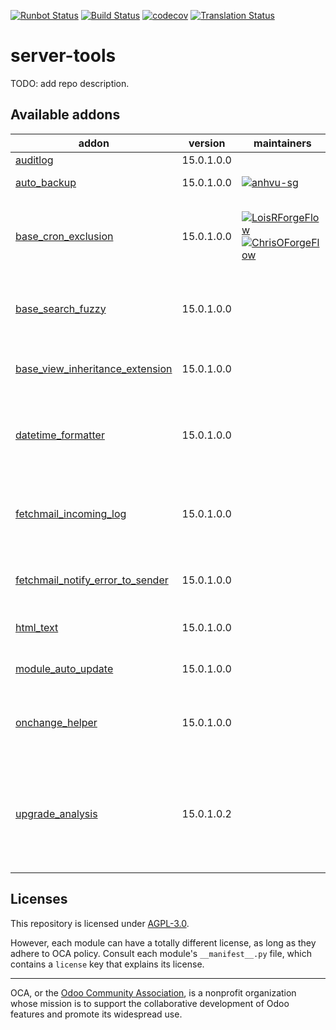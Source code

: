 [![Runbot Status](https://runbot.odoo-community.org/runbot/badge/flat/149/15.0.svg)](https://runbot.odoo-community.org/runbot/repo/github-com-oca-server-tools-149)
[![Build Status](https://travis-ci.com/OCA/server-tools.svg?branch=15.0)](https://travis-ci.com/OCA/server-tools)
[![codecov](https://codecov.io/gh/OCA/server-tools/branch/15.0/graph/badge.svg)](https://codecov.io/gh/OCA/server-tools)
[![Translation Status](https://translation.odoo-community.org/widgets/server-tools-15-0/-/svg-badge.svg)](https://translation.odoo-community.org/engage/server-tools-15-0/?utm_source=widget)

<!-- /!\ do not modify above this line -->

# server-tools

TODO: add repo description.

<!-- /!\ do not modify below this line -->

<!-- prettier-ignore-start -->

[//]: # (addons)

Available addons
----------------
addon | version | maintainers | summary
--- | --- | --- | ---
[auditlog](auditlog/) | 15.0.1.0.0 |  | Audit Log
[auto_backup](auto_backup/) | 15.0.1.0.0 | [![anhvu-sg](https://github.com/anhvu-sg.png?size=30px)](https://github.com/anhvu-sg) | Backups database
[base_cron_exclusion](base_cron_exclusion/) | 15.0.1.0.0 | [![LoisRForgeFlow](https://github.com/LoisRForgeFlow.png?size=30px)](https://github.com/LoisRForgeFlow) [![ChrisOForgeFlow](https://github.com/ChrisOForgeFlow.png?size=30px)](https://github.com/ChrisOForgeFlow) | Allow you to select scheduled actions that should not run simultaneously.
[base_search_fuzzy](base_search_fuzzy/) | 15.0.1.0.0 |  | Fuzzy search with the PostgreSQL trigram extension
[base_view_inheritance_extension](base_view_inheritance_extension/) | 15.0.1.0.0 |  | Adds more operators for view inheritance
[datetime_formatter](datetime_formatter/) | 15.0.1.0.0 |  | Helper functions to give correct format to date[time] fields
[fetchmail_incoming_log](fetchmail_incoming_log/) | 15.0.1.0.0 |  | Log all messages received, before they start to be processed.
[fetchmail_notify_error_to_sender](fetchmail_notify_error_to_sender/) | 15.0.1.0.0 |  | If fetching mails gives error, send an email to sender
[html_text](html_text/) | 15.0.1.0.0 |  | Generate excerpts from any HTML field
[module_auto_update](module_auto_update/) | 15.0.1.0.0 |  | Automatically update Odoo modules
[onchange_helper](onchange_helper/) | 15.0.1.0.0 |  | Technical module that ease execution of onchange in Python code
[upgrade_analysis](upgrade_analysis/) | 15.0.1.0.2 |  | Performs a difference analysis between modules installed on two different Odoo instances

[//]: # (end addons)

<!-- prettier-ignore-end -->

## Licenses

This repository is licensed under [AGPL-3.0](LICENSE).

However, each module can have a totally different license, as long as they adhere to OCA
policy. Consult each module's `__manifest__.py` file, which contains a `license` key
that explains its license.

----

OCA, or the [Odoo Community Association](http://odoo-community.org/), is a nonprofit
organization whose mission is to support the collaborative development of Odoo features
and promote its widespread use.
